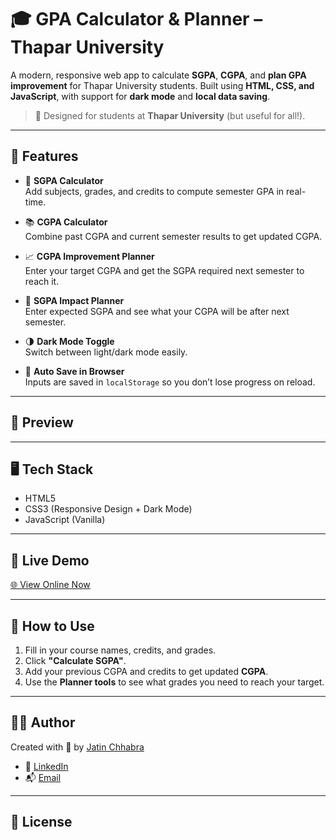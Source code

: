 # 🎓 GPA Calculator & Planner – Thapar University

A modern, responsive web app to calculate **SGPA**, **CGPA**, and **plan GPA improvement** for Thapar University students. Built using **HTML, CSS, and JavaScript**, with support for **dark mode** and **local data saving**.

> 📍 Designed for students at **Thapar University** (but useful for all!).

---

## 🚀 Features

- 🎯 **SGPA Calculator**  
  Add subjects, grades, and credits to compute semester GPA in real-time.

- 📚 **CGPA Calculator**  
  Combine past CGPA and current semester results to get updated CGPA.

- 📈 **CGPA Improvement Planner**  
  Enter your target CGPA and get the SGPA required next semester to reach it.

- 🧮 **SGPA Impact Planner**  
  Enter expected SGPA and see what your CGPA will be after next semester.

- 🌗 **Dark Mode Toggle**  
  Switch between light/dark mode easily.

- 💾 **Auto Save in Browser**  
  Inputs are saved in `localStorage` so you don’t lose progress on reload.

---

## 📸 Preview

---

## 🖥️ Tech Stack

- HTML5
- CSS3 (Responsive Design + Dark Mode)
- JavaScript (Vanilla)

---

## 📡 Live Demo

[🌐 View Online Now](https://yourusername.github.io/gpa-calculator)

---

## 🧠 How to Use

1. Fill in your course names, credits, and grades.
2. Click **"Calculate SGPA"**.
3. Add your previous CGPA and credits to get updated **CGPA**.
4. Use the **Planner tools** to see what grades you need to reach your target.

---

## 🧑‍💻 Author

Created with 💙 by [Jatin Chhabra](https://github.com/jatinchhabraa)

- 🔗 [LinkedIn](https://www.linkedin.com/in/106-jatinchhabra/)
- 📬 [Email](mailto:jatinchhabra.tech@gmail.com)

---

## 🧾 License
